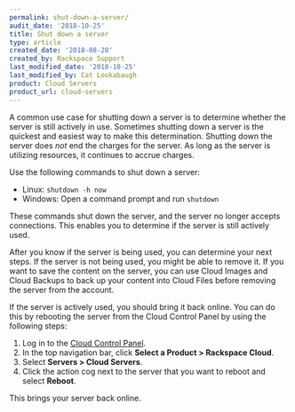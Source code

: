 ```yaml
---
permalink: shut-down-a-server/
audit_date: '2018-10-25'
title: Shut down a server
type: article
created_date: '2018-08-28'
created_by: Rackspace Support
last_modified_date: '2018-10-25'
last_modified_by: Cat Lookabaugh
product: Cloud Servers
product_url: cloud-servers
---
```


A common use case for shutting down a server is to determine whether the
server is still actively in use. Sometimes shutting down a server is
the quickest and easiest way to make this determination. Shutting
down the server does *not* end the charges for the server. As long as
the server is utilizing resources, it continues to accrue charges.

Use the following commands to shut down a server:

- Linux: `shutdown -h now`
- Windows: Open a command prompt and run `shutdown`

These commands shut down the server, and the server no longer
accepts connections. This enables you to determine if the server is
still actively used.

After you know if the server is being used, you can determine your next
steps. If the server is not being used, you might be able to remove it. If you
want to save the content on the server, you can use Cloud Images and Cloud
Backups to back up your content into Cloud Files before removing the server
from the account.

If the server is actively used, you should bring it back online. You can
do this by rebooting the server from the Cloud Control Panel by using
the following steps:

1. Log in to the [Cloud Control Panel](https://login.rackspace.com).
2. In the top navigation bar, click **Select a Product > Rackspace Cloud**.
3. Select **Servers > Cloud Servers**.
3. Click the action cog next to the server that you want to reboot and select **Reboot**.

This brings your server back online.
